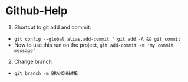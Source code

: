 # Github-Help

1. Shortcut to git add and commit: 
 * `git config --global alias.add-commit '!git add -A && git commit'`
 * Now to use this run on the project, `git add-commit -m 'My commit message'`

2. Change branch
 * `git branch -m BRANCHNAME`
